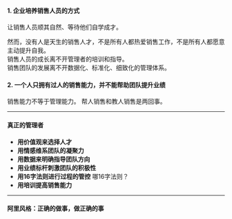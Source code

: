 #### 1. 企业培养销售人员的方式
让销售人员顺其自然、等待他们自学成才。      
      
然而，没有人是天生的销售人才，不是所有人都热爱销售工作，不是所有人都愿意主动提升自我。     
销售人员的成长离不开管理者的培训和指导。      
销售团队的发展离不开数据化、标准化、细致化的管理体系。    
       
#### 2. 一个人只拥有过人的销售能力，并不能帮助团队提升业绩
销售能力不等于管理能力。
帮人销售和教人销售是两回事。
****
#### 真正的管理者
- **用价值观来选择人才**
- **用情感维系团队的凝聚力**
- **用数据来明确指导团队方向**
- **用业绩标杆刺激团队的积极性**
- **用16字法则进行过程的管控**
哪16字法则？
- **用培训提高销售能力**

****
#### 阿里风格：正确的做事，做正确的事
